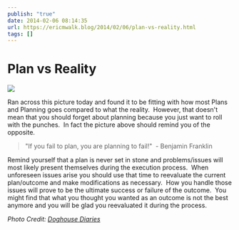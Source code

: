 ```yaml
---
publish: "true"
date: 2014-02-06 08:14:35
url: https://ericmwalk.blog/2014/02/06/plan-vs-reality.html
tags: []
---
```


# Plan vs Reality

![](https://ericmwalk.blog/uploads/2022/b1447daa75.png)

Ran across this picture today and found it to be fitting with how most Plans and Planning goes compared to what the reality.  However, that doesn't mean that you should forget about planning because you just want to roll with the punches.  In fact the picture above should remind you of the opposite.

>"If you fail to plan, you are planning to fail!"  - Benjamin Franklin

Remind yourself that a plan is never set in stone and problems/issues will most likely present themselves during the execution process.  When unforeseen issues arise you should use that time to reevaluate the current plan/outcome and make modifications as necessary.  How you handle those issues will prove to be the ultimate success or failure of the outcome.  You might find that what you thought you wanted as an outcome is not the best anymore and you will be glad you reevaluated it during the process.

*Photo Credit: <a title="Dog House Diaries" href="http://thedoghousediaries.com/5468">Doghouse Diaries</a>*
